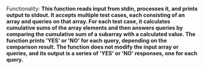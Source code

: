 Functionality: **This function reads input from stdin, processes it, and prints output to stdout. It accepts multiple test cases, each consisting of an array and queries on that array. For each test case, it calculates cumulative sums of the array elements and then answers queries by comparing the cumulative sum of a subarray with a calculated value. The function prints 'YES' or 'NO' for each query, depending on the comparison result. The function does not modify the input array or queries, and its output is a series of 'YES' or 'NO' responses, one for each query.**